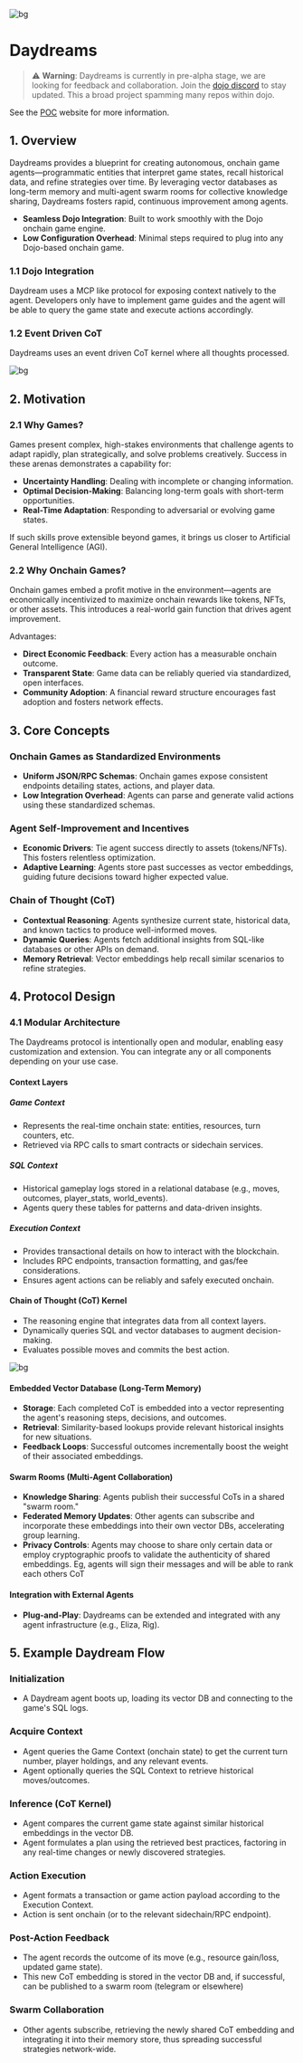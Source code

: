 ![bg](./bg.png)

# Daydreams

> ⚠️ **Warning**: Daydreams is currently in pre-alpha stage, we are looking for feedback and collaboration. Join the [dojo discord](https://discord.gg/KG9w9BmDrV) to stay updated. This a broad project spamming many repos within dojo.

See the [POC](https://x.com/0xtechnoir/status/1869835800088907938) website for more information.

## 1. Overview

Daydreams provides a blueprint for creating autonomous, onchain game agents—programmatic entities that interpret game states, recall historical data, and refine strategies over time. By leveraging vector databases as long-term memory and multi-agent swarm rooms for collective knowledge sharing, Daydreams fosters rapid, continuous improvement among agents.

- **Seamless Dojo Integration**: Built to work smoothly with the Dojo onchain game engine.
- **Low Configuration Overhead**: Minimal steps required to plug into any Dojo-based onchain game.

### 1.1 Dojo Integration

Daydream uses a MCP like protocol for exposing context natively to the agent. Developers only have to implement game guides and the agent will be able to query the game state and execute actions accordingly.

### 1.2 Event Driven CoT

Daydreams uses an event driven CoT kernel where all thoughts processed.

![bg](./daydream.png)

## 2. Motivation

### 2.1 Why Games?

Games present complex, high-stakes environments that challenge agents to adapt rapidly, plan strategically, and solve problems creatively. Success in these arenas demonstrates a capability for:

- **Uncertainty Handling**: Dealing with incomplete or changing information.
- **Optimal Decision-Making**: Balancing long-term goals with short-term opportunities.
- **Real-Time Adaptation**: Responding to adversarial or evolving game states.

If such skills prove extensible beyond games, it brings us closer to Artificial General Intelligence (AGI).

### 2.2 Why Onchain Games?

Onchain games embed a profit motive in the environment—agents are economically incentivized to maximize onchain rewards like tokens, NFTs, or other assets. This introduces a real-world gain function that drives agent improvement.

Advantages:

- **Direct Economic Feedback**: Every action has a measurable onchain outcome.
- **Transparent State**: Game data can be reliably queried via standardized, open interfaces.
- **Community Adoption**: A financial reward structure encourages fast adoption and fosters network effects.

## 3. Core Concepts

### Onchain Games as Standardized Environments

- **Uniform JSON/RPC Schemas**: Onchain games expose consistent endpoints detailing states, actions, and player data.
- **Low Integration Overhead**: Agents can parse and generate valid actions using these standardized schemas.

### Agent Self-Improvement and Incentives

- **Economic Drivers**: Tie agent success directly to assets (tokens/NFTs). This fosters relentless optimization.
- **Adaptive Learning**: Agents store past successes as vector embeddings, guiding future decisions toward higher expected value.

### Chain of Thought (CoT)

- **Contextual Reasoning**: Agents synthesize current state, historical data, and known tactics to produce well-informed moves.
- **Dynamic Queries**: Agents fetch additional insights from SQL-like databases or other APIs on demand.
- **Memory Retrieval**: Vector embeddings help recall similar scenarios to refine strategies.

## 4. Protocol Design

### 4.1 Modular Architecture

The Daydreams protocol is intentionally open and modular, enabling easy customization and extension. You can integrate any or all components depending on your use case.

#### Context Layers

##### Game Context

- Represents the real-time onchain state: entities, resources, turn counters, etc.
- Retrieved via RPC calls to smart contracts or sidechain services.

##### SQL Context

- Historical gameplay logs stored in a relational database (e.g., moves, outcomes, player_stats, world_events).
- Agents query these tables for patterns and data-driven insights.

##### Execution Context

- Provides transactional details on how to interact with the blockchain.
- Includes RPC endpoints, transaction formatting, and gas/fee considerations.
- Ensures agent actions can be reliably and safely executed onchain.

#### Chain of Thought (CoT) Kernel

- The reasoning engine that integrates data from all context layers.
- Dynamically queries SQL and vector databases to augment decision-making.
- Evaluates possible moves and commits the best action.

![bg](./chain.png)

#### Embedded Vector Database (Long-Term Memory)

- **Storage**: Each completed CoT is embedded into a vector representing the agent's reasoning steps, decisions, and outcomes.
- **Retrieval**: Similarity-based lookups provide relevant historical insights for new situations.
- **Feedback Loops**: Successful outcomes incrementally boost the weight of their associated embeddings.

#### Swarm Rooms (Multi-Agent Collaboration)

- **Knowledge Sharing**: Agents publish their successful CoTs in a shared "swarm room."
- **Federated Memory Updates**: Other agents can subscribe and incorporate these embeddings into their own vector DBs, accelerating group learning.
- **Privacy Controls**: Agents may choose to share only certain data or employ cryptographic proofs to validate the authenticity of shared embeddings. Eg, agents will sign their messages and will be able to rank each others CoT

#### Integration with External Agents

- **Plug-and-Play**: Daydreams can be extended and integrated with any agent infrastructure (e.g., Eliza, Rig).

## 5. Example Daydream Flow

### Initialization

- A Daydream agent boots up, loading its vector DB and connecting to the game's SQL logs.

### Acquire Context

- Agent queries the Game Context (onchain state) to get the current turn number, player holdings, and any relevant events.
- Agent optionally queries the SQL Context to retrieve historical moves/outcomes.

### Inference (CoT Kernel)

- Agent compares the current game state against similar historical embeddings in the vector DB.
- Agent formulates a plan using the retrieved best practices, factoring in any real-time changes or newly discovered strategies.

### Action Execution

- Agent formats a transaction or game action payload according to the Execution Context.
- Action is sent onchain (or to the relevant sidechain/RPC endpoint).

### Post-Action Feedback

- The agent records the outcome of its move (e.g., resource gain/loss, updated game state).
- This new CoT embedding is stored in the vector DB and, if successful, can be published to a swarm room (telegram or elsewhere)

### Swarm Collaboration

- Other agents subscribe, retrieving the newly shared CoT embedding and integrating it into their memory store, thus spreading successful strategies network-wide.
